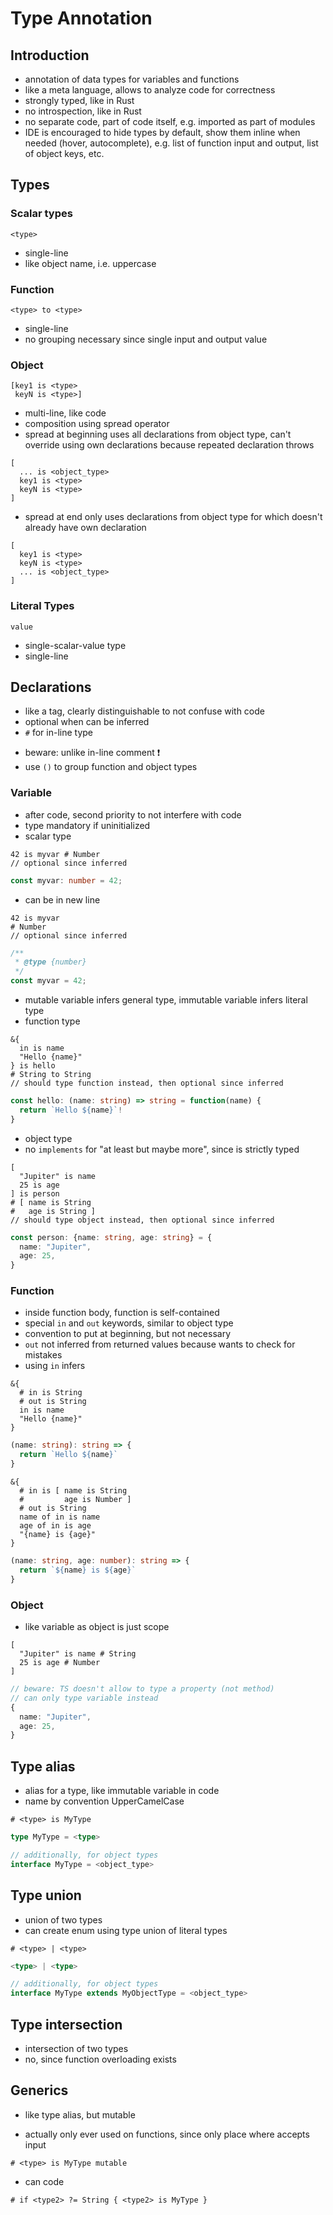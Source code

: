 # Type Annotation



## Introduction

- annotation of data types for variables and functions
- like a meta language, allows to analyze code for correctness
- strongly typed, like in Rust
- no introspection, like in Rust
- no separate code, part of code itself, e.g. imported as part of modules
- IDE is encouraged to hide types by default, show them inline when needed (hover, autocomplete), e.g. list of function input and output, list of object keys, etc.



## Types

### Scalar types

```
<type>
```

- single-line
- like object name, i.e. uppercase

### Function

```
<type> to <type>
```

- single-line
- no grouping necessary since single input and output value

### Object

```
[key1 is <type>
 keyN is <type>]
```

- multi-line, like code
- composition using spread operator
- spread at beginning uses all declarations from object type, can't override using own declarations because repeated declaration throws

```
[
  ... is <object_type>
  key1 is <type>
  keyN is <type>
]
```

- spread at end only uses declarations from object type for which doesn't already have own declaration

```
[
  key1 is <type>
  keyN is <type>
  ... is <object_type>
]
```

### Literal Types

```
value
```

- single-scalar-value type
- single-line



## Declarations

- like a tag, clearly distinguishable to not confuse with code
- optional when can be inferred
- `#` for in-line type
<!-- todo: how to do multi-line types, needs start and end delimiter -->
- beware: unlike in-line comment ❗️
- use `()` to group function and object types

### Variable

- after code, second priority to not interfere with code
- type mandatory if uninitialized
- scalar type

```
42 is myvar # Number
// optional since inferred
```

```ts
const myvar: number = 42;
```

- can be in new line
<!-- todo: good idea? the more options the more complexity -->

```
42 is myvar
# Number
// optional since inferred
```

```ts
/**
 * @type {number}
 */
const myvar = 42;
```

- mutable variable infers general type, immutable variable infers literal type
- function type

```
&{
  in is name
  "Hello {name}"
} is hello
# String to String
// should type function instead, then optional since inferred
```

```ts
const hello: (name: string) => string = function(name) {
  return `Hello ${name}`!
}
```

- object type
- no `implements` for "at least but maybe more", since is strictly typed

```
[
  "Jupiter" is name
  25 is age
] is person
# [ name is String
#   age is String ]
// should type object instead, then optional since inferred
```

```ts
const person: {name: string, age: string} = {
  name: "Jupiter",
  age: 25,
}
```

### Function

- inside function body, function is self-contained
- special `in` and `out` keywords, similar to object type
- convention to put at beginning, but not necessary
- `out` not inferred from returned values because wants to check for mistakes
- using `in` infers

```
&{
  # in is String
  # out is String
  in is name
  "Hello {name}"
}
```

```ts
(name: string): string => {
  return `Hello ${name}`
}
```

```
&{
  # in is [ name is String
  #         age is Number ]
  # out is String
  name of in is name
  age of in is age
  "{name} is {age}"
}
```

```ts
(name: string, age: number): string => {
  return `${name} is ${age}`
}
```

### Object

- like variable as object is just scope

```
[
  "Jupiter" is name # String
  25 is age # Number
]
```

```ts
// beware: TS doesn't allow to type a property (not method)
// can only type variable instead
{
  name: "Jupiter",
  age: 25,
}
```



## Type alias

- alias for a type, like immutable variable in code
- name by convention UpperCamelCase

```
# <type> is MyType
```

```ts
type MyType = <type>

// additionally, for object types
interface MyType = <object_type>
```



## Type union

- union of two types
- can create enum using type union of literal types
<!-- todo: how to use fields on enum, like in Rust? can't use complex type since has no would loose "name" -->

```
# <type> | <type>
```

```ts
<type> | <type>

// additionally, for object types
interface MyType extends MyObjectType = <object_type>
```



## Type intersection

- intersection of two types
- no, since function overloading exists
<!-- todo: good idea? -->



## Generics

- like type alias, but mutable
<!-- todo: more like variables whose value isn't clear without evaluation ?! -->
- actually only ever used on functions, since only place where accepts input
<!-- todo: not on objects? not on type variables? -->

```
# <type> is MyType mutable
```

- can code

```
# if <type2> ?= String { <type2> is MyType }
```